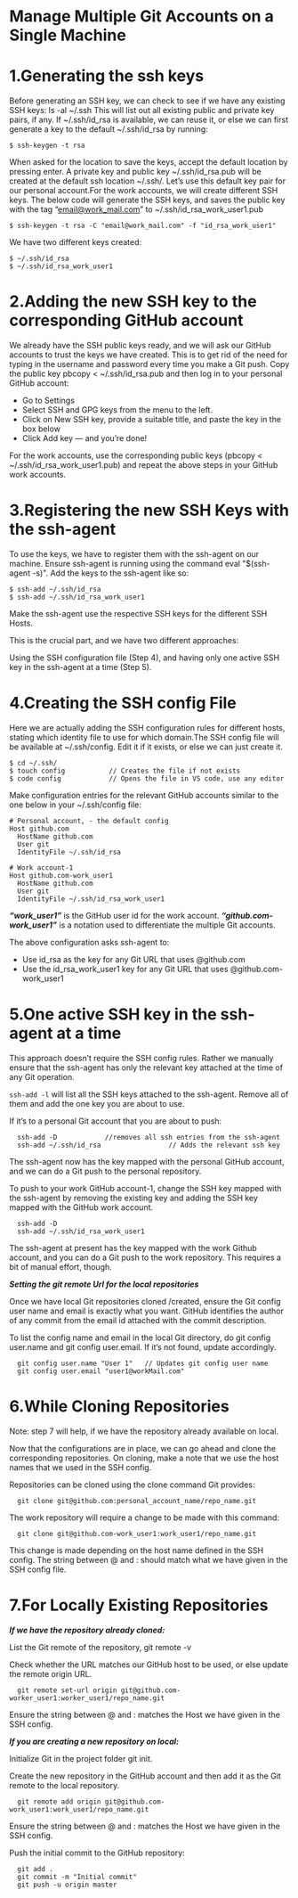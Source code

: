 Manage Multiple Git Accounts on a Single Machine
================================================

1.Generating the ssh keys
===========================

Before generating an SSH key, we can check to see if we have any existing SSH keys: ls -al ~/.ssh This will list out all existing public and private key pairs, if any.
If ~/.ssh/id_rsa is available, we can reuse it, or else we can first generate a key to the default ~/.ssh/id_rsa by running:

    $ ssh-keygen -t rsa
    
When asked for the location to save the keys, accept the default location by pressing enter. A private key and public key ~/.ssh/id_rsa.pub will be created at the default ssh location ~/.ssh/.
Let’s use this default key pair for our personal account.For the work accounts, we will create different SSH keys. The below code will generate the SSH keys, and saves the public key with the tag “email@work_mail.com” to ~/.ssh/id_rsa_work_user1.pub

    $ ssh-keygen -t rsa -C "email@work_mail.com" -f "id_rsa_work_user1"

We have two different keys created:

    $ ~/.ssh/id_rsa
    $ ~/.ssh/id_rsa_work_user1
    
2.Adding the new SSH key to the corresponding GitHub account
=============================================================

We already have the SSH public keys ready, and we will ask our GitHub accounts to trust the keys we have created. This is to get rid of the need for typing in the username and password every time you make a Git push.
Copy the public key pbcopy < ~/.ssh/id_rsa.pub and then log in to your personal GitHub account:

  + Go to Settings
  + Select SSH and GPG keys from the menu to the left.
  + Click on New SSH key, provide a suitable title, and paste the key in the box below
  + Click Add key — and you’re done!

For the work accounts, use the corresponding public keys (pbcopy < ~/.ssh/id_rsa_work_user1.pub) and repeat the above steps in your GitHub work accounts.

3.Registering the new SSH Keys with the ssh-agent
===================================================

To use the keys, we have to register them with the ssh-agent on our machine. Ensure ssh-agent is running using the command eval "$(ssh-agent -s)".
Add the keys to the ssh-agent like so:

    $ ssh-add ~/.ssh/id_rsa
    $ ssh-add ~/.ssh/id_rsa_work_user1
    
Make the ssh-agent use the respective SSH keys for the different SSH Hosts.

This is the crucial part, and we have two different approaches:

Using the SSH configuration file (Step 4), and having only one active SSH key in the ssh-agent at a time (Step 5).

4.Creating the SSH config File
===============================

Here we are actually adding the SSH configuration rules for different hosts, stating which identity file to use for which domain.The SSH config file will be available at ~/.ssh/config. Edit it if it exists, or else we can just create it.

    $ cd ~/.ssh/
    $ touch config           // Creates the file if not exists
    $ code config            // Opens the file in VS code, use any editor
    
Make configuration entries for the relevant GitHub accounts similar to the one below in your ~/.ssh/config file:

    # Personal account, - the default config
    Host github.com
      HostName github.com
      User git
      IdentityFile ~/.ssh/id_rsa
   
    # Work account-1
    Host github.com-work_user1    
      HostName github.com
      User git
      IdentityFile ~/.ssh/id_rsa_work_user1
      
  ***“work_user1”*** is the GitHub user id for the work account.
  ***“github.com-work_user1”*** is a notation used to differentiate the multiple Git accounts.
  
  The above configuration asks ssh-agent to:
  
  + Use id_rsa as the key for any Git URL that uses @github.com
  + Use the id_rsa_work_user1 key for any Git URL that uses @github.com-work_user1
  
  5.One active SSH key in the ssh-agent at a time
  =================================================
  
  This approach doesn’t require the SSH config rules. Rather we manually ensure that the ssh-agent has only the relevant key attached at the time of any Git operation.
  
  `ssh-add -l` will list all the SSH keys attached to the ssh-agent. Remove all of them and add the one key you are about to use.
  
  If it’s to a personal Git account that you are about to push:
  
      ssh-add -D            //removes all ssh entries from the ssh-agent
      ssh-add ~/.ssh/id_rsa                 // Adds the relevant ssh key
      
  The ssh-agent now has the key mapped with the personal GitHub account, and we can do a Git push to the personal repository.
  
  To push to your work GitHub account-1, change the SSH key mapped with the ssh-agent by removing the existing key and adding the SSH key mapped with the GitHub work account.
  
      ssh-add -D
      ssh-add ~/.ssh/id_rsa_work_user1
      
  The ssh-agent at present has the key mapped with the work Github account, and you can do a Git push to the work repository. This requires a bit of manual effort, though.
  
  ***Setting the git remote Url for the local repositories***
  
  Once we have local Git repositories cloned /created, ensure the Git config user name and email is exactly what you want. GitHub identifies the author of any commit from the email id attached with the commit description.
  
  To list the config name and email in the local Git directory, do git config user.name and git config user.email. If it’s not found, update accordingly.
  
      git config user.name "User 1"   // Updates git config user name
      git config user.email "user1@workMail.com"
      
  6.While Cloning Repositories
  ============================

  Note: step 7 will help, if we have the repository already available on local.
  
  Now that the configurations are in place, we can go ahead and clone the corresponding repositories. On cloning, make a note that we use the host names that we used in the SSH config.
  
  Repositories can be cloned using the clone command Git provides:
  
      git clone git@github.com:personal_account_name/repo_name.git
      
  The work repository will require a change to be made with this command:

      git clone git@github.com-work_user1:work_user1/repo_name.git
      
  This change is made depending on the host name defined in the SSH config. The string between @ and : should match what we have given in the SSH config file.
  
  7.For Locally Existing Repositories
  ====================================
  
  ***If we have the repository already cloned:***
  
  List the Git remote of the repository, git remote -v
  
  Check whether the URL matches our GitHub host to be used, or else update the remote origin URL.
  
      git remote set-url origin git@github.com-worker_user1:worker_user1/repo_name.git
      
  Ensure the string between @ and : matches the Host we have given in the SSH config.
  
  ***If you are creating a new repository on local:***
  
  Initialize Git in the project folder git init.

  Create the new repository in the GitHub account and then add it as the Git remote to the local repository.
  
      git remote add origin git@github.com-work_user1:work_user1/repo_name.git 
      
      
      
  Ensure the string between @ and : matches the Host we have given in the SSH config.
  
  Push the initial commit to the GitHub repository:
      
      git add .
      git commit -m "Initial commit"
      git push -u origin master
  
